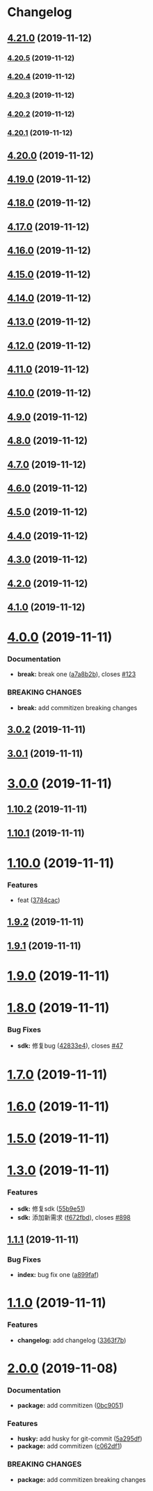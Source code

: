 # Changelog 
## [4.21.0](https://github.com/weiruifeng/testgit/compare/v4.20.5...v4.21.0) (2019-11-12)

### [4.20.5](https://github.com/weiruifeng/testgit/compare/v4.20.4...v4.20.5) (2019-11-12)

### [4.20.4](https://github.com/weiruifeng/testgit/compare/v4.20.3...v4.20.4) (2019-11-12)

### [4.20.3](https://github.com/weiruifeng/testgit/compare/v4.20.2...v4.20.3) (2019-11-12)

### [4.20.2](https://github.com/weiruifeng/testgit/compare/v4.20.1...v4.20.2) (2019-11-12)

### [4.20.1](https://github.com/weiruifeng/testgit/compare/v4.20.0...v4.20.1) (2019-11-12)

## [4.20.0](https://github.com/weiruifeng/testgit/compare/v4.19.0...v4.20.0) (2019-11-12)

## [4.19.0](https://github.com/weiruifeng/testgit/compare/v4.18.0...v4.19.0) (2019-11-12)

## [4.18.0](https://github.com/weiruifeng/testgit/compare/v4.17.0...v4.18.0) (2019-11-12)

## [4.17.0](https://github.com/weiruifeng/testgit/compare/v4.16.0...v4.17.0) (2019-11-12)

## [4.16.0](https://github.com/weiruifeng/testgit/compare/v4.15.0...v4.16.0) (2019-11-12)

## [4.15.0](https://github.com/weiruifeng/testgit/compare/v4.14.0...v4.15.0) (2019-11-12)

## [4.14.0](https://github.com/weiruifeng/testgit/compare/v4.13.0...v4.14.0) (2019-11-12)

## [4.13.0](https://github.com/weiruifeng/testgit/compare/v4.12.0...v4.13.0) (2019-11-12)

## [4.12.0](https://github.com/weiruifeng/testgit/compare/v4.11.0...v4.12.0) (2019-11-12)

## [4.11.0](https://github.com/weiruifeng/testgit/compare/v4.10.0...v4.11.0) (2019-11-12)

## [4.10.0](https://github.com/weiruifeng/testgit/compare/v4.9.0...v4.10.0) (2019-11-12)

## [4.9.0](https://github.com/weiruifeng/testgit/compare/v4.8.0...v4.9.0) (2019-11-12)

## [4.8.0](https://github.com/weiruifeng/testgit/compare/v4.7.0...v4.8.0) (2019-11-12)

## [4.7.0](https://github.com/weiruifeng/testgit/compare/v4.6.0...v4.7.0) (2019-11-12)

## [4.6.0](https://github.com/weiruifeng/testgit/compare/v4.5.0...v4.6.0) (2019-11-12)

## [4.5.0](https://github.com/weiruifeng/testgit/compare/v4.4.0...v4.5.0) (2019-11-12)

## [4.4.0](https://github.com/weiruifeng/testgit/compare/v4.3.0...v4.4.0) (2019-11-12)

## [4.3.0](https://github.com/weiruifeng/testgit/compare/v4.2.0...v4.3.0) (2019-11-12)

## [4.2.0](https://github.com/weiruifeng/testgit/compare/v4.1.0...v4.2.0) (2019-11-12)

## [4.1.0](https://github.com/weiruifeng/testgit/compare/v4.0.0...v4.1.0) (2019-11-12)

# [4.0.0](https://github.com/weiruifeng/testgit/compare/v3.0.2...v4.0.0) (2019-11-11)


### Documentation

* **break:** break one ([a7a8b2b](https://github.com/weiruifeng/testgit/commit/a7a8b2bd4905135675a896e395f936f1da7dc7e8)), closes [#123](https://github.com/weiruifeng/testgit/issues/123)


### BREAKING CHANGES

* **break:** add commitizen breaking changes



## [3.0.2](https://github.com/weiruifeng/testgit/compare/v3.0.1...v3.0.2) (2019-11-11)



## [3.0.1](https://github.com/weiruifeng/testgit/compare/v3.0.0...v3.0.1) (2019-11-11)



# [3.0.0](https://github.com/weiruifeng/testgit/compare/v1.10.2...v3.0.0) (2019-11-11)



## [1.10.2](https://github.com/weiruifeng/testgit/compare/v1.10.1...v1.10.2) (2019-11-11)



## [1.10.1](https://github.com/weiruifeng/testgit/compare/v1.10.0...v1.10.1) (2019-11-11)



# [1.10.0](https://github.com/weiruifeng/testgit/compare/v1.9.2...v1.10.0) (2019-11-11)


### Features

* feat ([3784cac](https://github.com/weiruifeng/testgit/commit/3784cacbc277ae47ff44af6f724d7aa23df6074f))



## [1.9.2](https://github.com/weiruifeng/testgit/compare/v1.9.1...v1.9.2) (2019-11-11)



## [1.9.1](https://github.com/weiruifeng/testgit/compare/v1.9.0...v1.9.1) (2019-11-11)



# [1.9.0](https://github.com/weiruifeng/testgit/compare/v1.8.0...v1.9.0) (2019-11-11)



# [1.8.0](https://github.com/weiruifeng/testgit/compare/v1.7.0...v1.8.0) (2019-11-11)


### Bug Fixes

* **sdk:** 修复bug ([42833e4](https://github.com/weiruifeng/testgit/commit/42833e493d0b5f9ecb28fb5d7762003ab2b67893)), closes [#47](https://github.com/weiruifeng/testgit/issues/47)



# [1.7.0](https://github.com/weiruifeng/testgit/compare/v1.6.0...v1.7.0) (2019-11-11)



# [1.6.0](https://github.com/weiruifeng/testgit/compare/v1.5.0...v1.6.0) (2019-11-11)



# [1.5.0](https://github.com/weiruifeng/testgit/compare/v1.3.0...v1.5.0) (2019-11-11)



# [1.3.0](https://github.com/weiruifeng/testgit/compare/v1.1.1...v1.3.0) (2019-11-11)


### Features

* **sdk:** 修复sdk ([55b9e51](https://github.com/weiruifeng/testgit/commit/55b9e51d9b42a45d29fc57e1c429f457fb17cb10))
* **sdk:** 添加新需求 ([f672fbd](https://github.com/weiruifeng/testgit/commit/f672fbd5b8ea13af342499cfc43761840c3900ee)), closes [#898](https://github.com/weiruifeng/testgit/issues/898)



## [1.1.1](https://github.com/weiruifeng/testgit/compare/v1.1.0...v1.1.1) (2019-11-11)


### Bug Fixes

* **index:** bug fix one ([a899faf](https://github.com/weiruifeng/testgit/commit/a899faf29fdd63df9a3cb088bf0ac22f64c3cd6f))



# [1.1.0](https://github.com/weiruifeng/testgit/compare/v2.0.0...v1.1.0) (2019-11-11)


### Features

* **changelog:** add changelog ([3363f7b](https://github.com/weiruifeng/testgit/commit/3363f7b8939f1c75aad19b35115d527cebe519a5))



# [2.0.0](https://github.com/weiruifeng/testgit/compare/0bc90516a39559982e26c093af0dfb24c9c4f545...v2.0.0) (2019-11-08)


### Documentation

* **package:** add commitizen ([0bc9051](https://github.com/weiruifeng/testgit/commit/0bc90516a39559982e26c093af0dfb24c9c4f545))


### Features

* **husky:** add husky for git-commit ([5a295df](https://github.com/weiruifeng/testgit/commit/5a295df5bafee29eb3c579f70d50889062d70f1c))
* **package:** add commitizen ([c062df1](https://github.com/weiruifeng/testgit/commit/c062df1624f7ea57c27bd997cc47a519c0281052))


### BREAKING CHANGES

* **package:** add commitizen breaking changes
